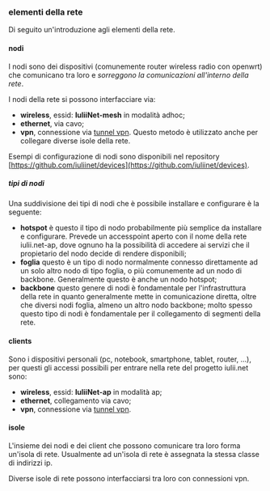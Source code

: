 ### elementi della rete

Di seguito un'introduzione agli elementi della rete.

#### nodi

I nodi sono dei dispositivi (comunemente router wireless radio con openwrt) che comunicano tra loro e *sorreggono la comunicazioni all'interno della rete*.

I nodi della rete si possono interfacciare via:

* **wireless**, essid: **IuliiNet-mesh** in modalità adhoc;
* **ethernet**, via cavo;
* **vpn**, connessione via [tunnel vpn](http://wiki.ninux.org/TincVPN "collegarsi a ninux con una vpn"). Questo metodo è utilizzato anche per collegare diverse isole della rete.

Esempi di configurazione di nodi sono disponibili nel repository [https://github.com/iuliinet/devices](https://github.com/iuliinet/devices).

##### tipi di nodi

Una suddivisione dei tipi di nodi che è possibile installare e configurare è la seguente:

* **hotspot** è questo il tipo di nodo probabilmente più semplice da installare e configurare. Prevede un accesspoint aperto con il nome della rete iulii.net-ap, dove ognuno ha la possibilità di accedere ai servizi che il propietario del nodo decide di rendere disponibili;
* **foglia** questo è un tipo di nodo normalmente connesso direttamente ad un solo altro nodo di tipo foglia, o più comunemente ad un nodo di backbone. Generalmente questo è anche un nodo hotspot;
* **backbone** questo genere di nodi è fondamentale per l'infrastruttura della rete in quanto generalmente mette in comunicazione diretta, oltre che diversi nodi foglia, almeno un altro nodo backbone; molto spesso questo tipo di nodi è fondamentale per il collegamento di segmenti della rete.
 
#### clients
   
Sono i dispositivi personali (pc, notebook, smartphone, tablet, router, ...), per questi gli accessi possibili per entrare nella rete del progetto iulii.net sono:

* **wireless**, essid: **IuliiNet-ap** in modalità ap;
* **ethernet**, collegamento via cavo;
* **vpn**, connessione via [tunnel vpn](http://wiki.ninux.org/TincVPN "collegarsi a ninux con una vpn").

#### isole

L'insieme dei nodi e dei client che possono comunicare tra loro forma un'isola di rete. Usualmente ad un'isola di rete è assegnata la stessa classe di indirizzi ip.

Diverse isole di rete possono interfacciarsi tra loro con connessioni vpn.
